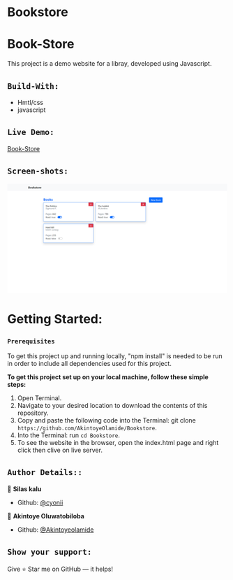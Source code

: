 # Bookstore

# Book-Store

This project is a demo website for a libray, developed using Javascript.

## `Build-With:`
- Hmtl/css
- javascript

## `Live Demo:`

[Book-Store](https://rawcdn.githack.com/AkintoyeOlamide/Bookstore/1600ea41074768810e1f936ded679ae44e5c5a99/index.html)

## `Screen-shots:`

<img src="assets/screenshot.png">

# Getting Started:

### `Prerequisites`

To get this project up and running locally, "npm install" is needed to be run in order to include all dependencies used for this project.

**To get this project set up on your local machine, follow these simple steps:**

1. Open Terminal.
2. Navigate to your desired location to download the contents of this repository.
3. Copy and paste the following code into the Terminal: git clone `https://github.com/AkintoyeOlamide/Bookstore`.
4. Into the Terminal: run `cd Bookstore`.
7. To see the website in the browser, open the index.html page and right click then clive on live server.


## `Author Details::`

👤 **Silas kalu**

- Github: [@cyonii](https://github.com/cyonii)

👤 **Akintoye Oluwatobiloba**

- Github: [@Akintoyeolamide](https://github.com/AkintoyeOlamide)


## `Show your support:`

Give ⭐ Star me on GitHub — it helps!
